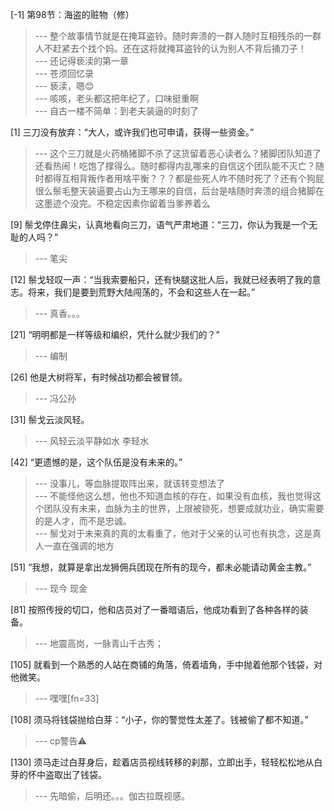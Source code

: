 
[-1] 第98节：海盗的赃物（修）
>--- 整个故事情节就是在掩耳盗铃。随时奔溃的一群人随时互相残杀的一群人不赶紧去个找个妈。还在这将就掩耳盗铃的认为别人不背后捅刀子！<br>
>--- 还记得亵渎的第一章<br>
>--- 苍须回忆录<br>
>--- 亵渎，嗯😊<br>
>--- 咳咳，老头都这把年纪了，口味挺重啊<br>
>--- 自古一楼不简单：到老夫装逼的时刻了<br>

[1] 三刀没有放弃：“大人，或许我们也可申请，获得一些资金。”
>--- 这个三刀就是火药桶猪脚不杀了这货留着恶心读者么？猪脚团队知道了还看热闹！吃饱了撑得么。随时都得内乱哪来的自信这个团队能不灭亡？随时都得互相背叛作者用啥平衡？？？都是些死人咋不随时死了？还有个狗屁很么鬃毛整天装逼要占山为王哪来的自信，后台是啥随时奔溃的组合猪脚在这墨迹个没完。不稳定因素你留着当爹养着么<br>

[9] 鬃戈停住鼻尖，认真地看向三刀，语气严肃地道：“三刀，你认为我是一个无耻的人吗？”
>--- 笔尖<br>

[12] 鬃戈轻叹一声：“当我索要船只，还有快腿这批人后，我就已经表明了我的意志。将来，我们是要到荒野大陆闯荡的，不会和这些人在一起。”
>--- 真香。。。<br>

[21] “明明都是一样等级和编织，凭什么就少我们的？”
>--- 编制<br>

[26] 他是大树将军，有时候战功都会被冒领。
>--- 冯公孙<br>

[31] 鬃戈云淡风轻。
>--- 风轻云淡平静如水  李轻水<br>

[42] “更遗憾的是，这个队伍是没有未来的。”
>--- 没事儿，等血脉提取阵出来，就该转变想法了<br>
>--- 不能怪他这么想，他也不知道血核的存在，如果没有血核，我也觉得这个团队没有未来，血脉为主的世界，上限被锁死，想要成就功业，确实需要的是人才，而不是忠诚。<br>
>--- 鬃戈对于未来真的真的太看重了，他对于父亲的认可也有执念，这是真人一直在强调的地方<br>

[51] “我想，就算是拿出龙狮佣兵团现在所有的现今，都未必能请动黄金主教。”
>--- 现今 现金<br>

[81] 按照传授的切口，他和店员对了一番暗语后，他成功看到了各种各样的装备。
>--- 地震高岗，一脉青山千古秀；<br>

[105] 就看到一个熟悉的人站在商铺的角落，倚着墙角，手中抛着他那个钱袋，对他微笑。
>--- 嘿嘿[fn=33]<br>

[108] 须马将钱袋抛给白芽：“小子，你的警觉性太差了。钱被偷了都不知道。”
>--- cp警告⚠️<br>

[130] 须马走过白芽身后，趁着店员视线转移的刹那，立即出手，轻轻松松地从白芽的怀中盗取出了钱袋。
>--- 先暗偷，后明还。。。伽古拉既视感。<br>
